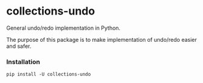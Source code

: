 # collections-undo

General undo/redo implementation in Python.

The purpose of this package is to make implementation of undo/redo easier and safer.

### Installation

```
pip install -U collections-undo
```
